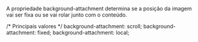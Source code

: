 A propriedade background-attachment determina se a posição da imagem vai ser fixa ou se vai rolar junto com o conteúdo.

/* Principais valores */
background-attachment: scroll;
background-attachment: fixed;
background-attachment: local;